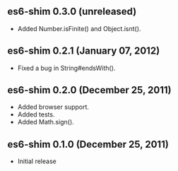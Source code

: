 ## es6-shim 0.3.0 (unreleased)
* Added Number.isFinite() and Object.isnt().

## es6-shim 0.2.1 (January 07, 2012)
* Fixed a bug in String#endsWith().

## es6-shim 0.2.0 (December 25, 2011)
* Added browser support.
* Added tests.
* Added Math.sign().

## es6-shim 0.1.0 (December 25, 2011)
* Initial release
